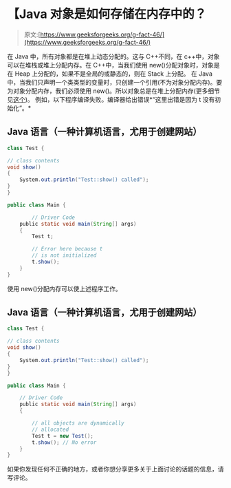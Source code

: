 # 【Java 对象是如何存储在内存中的？

> 原文:[https://www.geeksforgeeks.org/g-fact-46/](https://www.geeksforgeeks.org/g-fact-46/)

在 Java 中，所有对象都是在堆上动态分配的。这与 C++不同，在 c++中，对象可以在堆栈或堆上分配内存。在 C++中，当我们使用 new()分配对象时，对象是在 Heap 上分配的，如果不是全局的或静态的，则在 Stack 上分配。
在 Java 中，当我们只声明一个类类型的变量时，只创建一个引用(不为对象分配内存)。要为对象分配内存，我们必须使用 new()。所以对象总是在堆上分配内存(更多细节见[这个](https://docs.oracle.com/cd/E13150_01/jrockit_jvm/jrockit/geninfo/diagnos/garbage_collect.html))。
例如，以下程序编译失败。编译器给出错误*“这里出错是因为 t 没有初始化”。*

## Java 语言（一种计算机语言，尤用于创建网站）

```java
class Test {

// class contents
void show()
{
    System.out.println("Test::show() called");
}
}

public class Main {

        // Driver Code
    public static void main(String[] args)
    {
        Test t;

        // Error here because t
        // is not initialized
        t.show();
    }
}
```

使用 new()分配内存可以使上述程序工作。

## Java 语言（一种计算机语言，尤用于创建网站）

```java
class Test {

// class contents
void show()
{
    System.out.println("Test::show() called");
}
}

public class Main {

    // Driver Code
    public static void main(String[] args)
    {

        // all objects are dynamically
        // allocated
        Test t = new Test();
        t.show(); // No error
    }
}
```

如果你发现任何不正确的地方，或者你想分享更多关于上面讨论的话题的信息，请写评论。